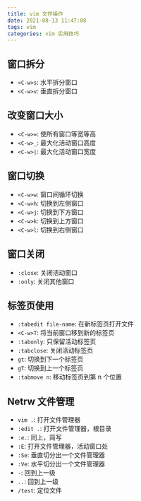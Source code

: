 ```yaml
---
title: vim 文件操作
date: 2021-08-13 11:47:08
tags: vim
categories: vim 实用技巧
---
```


## 窗口拆分
- `<C-w>s`: 水平拆分窗口
- `<C-w>v`: 垂直拆分窗口

## 改变窗口大小
- `<C-w>=`: 使所有窗口等宽等高
- `<C-w>_`: 最大化活动窗口高度
- `<C-w>|`: 最大化活动窗口宽度

<!-- more -->

## 窗口切换
- `<C-w>w`: 窗口间循环切换
- `<C-w>h`: 切换到左侧窗口
- `<C-w>j`: 切换到下方窗口
- `<C-w>k`: 切换到上方窗口
- `<C-w>l`: 切换到右侧窗口

## 窗口关闭
- `:close`: 关闭活动窗口
- `:only`: 关闭其他窗口

## 标签页使用
- `:tabedit file-name`: 在新标签页打开文件
- `<C-w>T`: 将当前窗口移到新的标签页
- `:tabonly`: 只保留活动标签页
- `:tabclose`: 关闭活动标签页
- `gt`: 切换到下一个标签页
- `gT`: 切换到上一个标签页
- `:tabmove n`: 移动标签页到第 n 个位置

## Netrw 文件管理
- `vim .`: 打开文件管理器
- `:edit .`: 打开文件管理器，根目录
- `:e.`: 同上，简写
- `:E`: 打开文件管理器，活动窗口处
- `:Se`: 垂直切分出一个文件管理器
- `:Ve`: 水平切分出一个文件管理器
- `-`: 回到上一级
- `..`: 回到上一级
- `/test`: 定位文件

